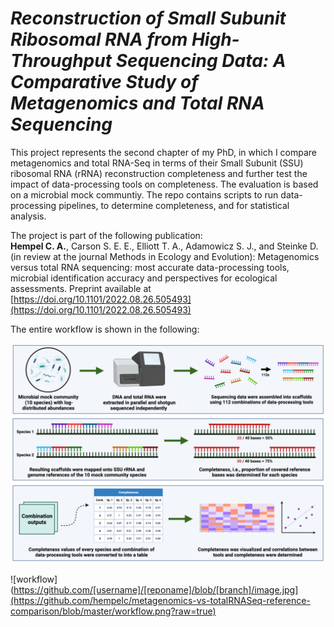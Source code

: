 # *_Reconstruction of Small Subunit Ribosomal RNA from High-Throughput Sequencing Data: A Comparative Study of Metagenomics and Total RNA Sequencing_*
This project represents the second chapter of my PhD, in which I compare metagenomics and total RNA-Seq in terms of their Small Subunit (SSU) ribosomal RNA (rRNA) reconstruction completeness and further test the impact of data-processing tools on completeness. The evaluation is based on a microbial mock communtiy. The repo contains scripts to run data-processing pipelines, to determine completeness, and for statistical analysis.

The project is part of the following publication:<br>
<b>Hempel C. A.</b>, Carson S. E. E., Elliott T. A., Adamowicz S. J., and Steinke D. (in review at the journal Methods in Ecology and Evolution): Metagenomics versus total RNA sequencing: most accurate data-processing tools, microbial identification accuracy and perspectives for ecological assessments. Preprint available at [https://doi.org/10.1101/2022.08.26.505493](https://doi.org/10.1101/2022.08.26.505493)

The entire workflow is shown in the following:

<img src="https://github.com/hempelc/metagenomics-vs-totalRNASeq-reference-comparison/blob/master/workflow.png" alt="workflow" width="800"/>

![workflow](https://github.com/[username]/[reponame]/blob/[branch]/image.jpg](https://github.com/hempelc/metagenomics-vs-totalRNASeq-reference-comparison/blob/master/workflow.png?raw=true)
